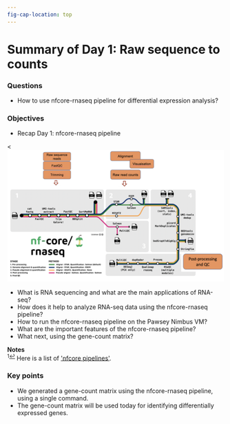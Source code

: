 ```yaml
---
fig-cap-location: top
---
```


# Summary of Day 1: Raw sequence to counts


<div class="questions">

### Questions

- How to use nfcore-rnaseq pipeline for differential expression analysis?
</div>  

<div class="objectives">

### Objectives

- Recap Day 1: nfcore-rnaseq pipeline

</div>  

<![The samplesheet](/fig/typical_and_nfcore_merged.png)

- What is RNA sequencing and what are the main applications of RNA-seq?
- How does it help to analyze RNA-seq data using the nfcore-rnaseq pipeline?
- How to run the nfcore-rnaseq pipeline on the Pawsey Nimbus VM?
- What are the important features of the nfcore-rnaseq pipeline?
- What next, using the gene-count matrix?




**Notes**   
<sup id="f1">1[↩](#a1)</sup> Here is a list of ['nfcore pipelines'](https://nf-co.re/pipelines/).









<div class="keypoints">

### Key points

- We generated a gene-count matrix using the nfcore-rnaseq pipeline, using a single command.
- The gene-count matrix will be used today for identifying differentially expressed genes.

</div>  

